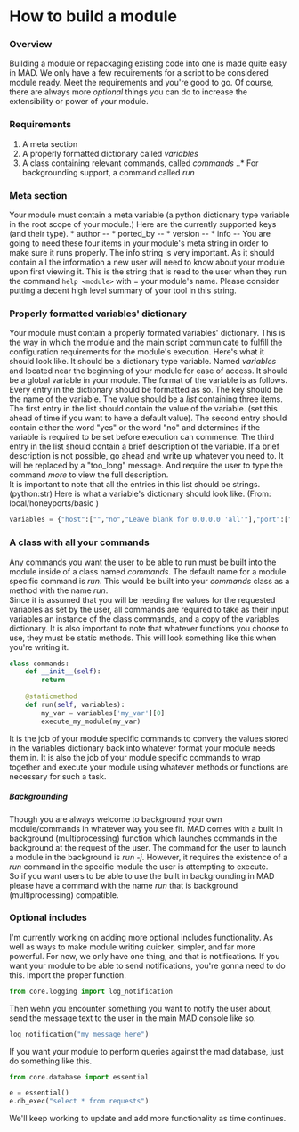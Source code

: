 # How to build a module

### Overview
Building a module or repackaging existing code into one is made quite easy in MAD.  We only have a few requirements for a script to be considered module ready.  Meet the requirements and you're good to go.  Of course, there are always more *optional* things you can do to increase the extensibility or power of your module.

### Requirements
1. A meta section
2. A properly formatted dictionary called *variables*
3. A class containing relevant commands, called *commands*
..* For backgrounding support, a command called *run*

### Meta section
Your module must contain a meta variable \(a python dictionary type variable in the root scope of your module.\)
Here are the currently supported keys \(and their type\).
	* author -- <string>
	* ported_by -- <string>
	* version -- <string>
	* info -- <string>
You are going to need these four items in your module's meta string in order to make sure it runs properly.
The info string is very important.  As it should contain all the information a new user will need to know about your module upon first viewing it.  This is the string that is read to the user when they run the command `help <module>` with <module> = your module's name.
Please consider putting a decent high level summary of your tool in this string.

### Properly formatted variables' dictionary
Your module must contain a properly formated variables' dictionary.  This is the way in which the module and the main script communicate to fulfill the configuration requirements for the module's execution.
Here's what it should look like.  It should be a dictionary type variable.  Named *variables* and located near the beginning of your module for ease of access.  It should be a global variable in your module.  The format of the variable is as follows.
Every entry in the dictionary should be formatted as so.  The key should be the name of the variable.  The value should be a *list* containing three items.  The first entry in the list should contain the value of the variable.  \(set this ahead of time if you want to have a default value\).  The second entry should contain either the word "yes" or the word "no" and determines if the variable is required to be set before execution can commence.  The third entry in the list should contain a brief description of the variable.  If a brief description is not possible, go ahead and write up whatever you need to.  It will be replaced by a "too_long" message.  And require the user to type the command *more <variable>* to view the full description.  
It is important to note that all the entries in this list should be strings. \(python:str\)
Here is what a variable's dictionary should look like. \(From: local/honeyports/basic \)
```python
variables = {"host":["","no","Leave blank for 0.0.0.0 'all'"],"port":["","yes","port to listen on"],"whitelist":["127.0.0.1,8.8.8.8","no","hosts to whitelist (cannot be blocked)"]}

```
### A class with all your commands
Any commands you want the user to be able to run must be built into the module inside of a class named *commands*.
The default name for a module specific command is *run*.  This would be built into your *commands* class as a method with the name *run*.  
Since it is assumed that you will be needing the values for the requested variables as set by the user, all commands are required to take as their input variables an instance of the class commands, and a copy of the variables dictionary.
It is also important to note that whatever functions you choose to use, they must be static methods.
This will look something like this when you're writing it.
```python
class commands:
	def __init__(self):
		return
	
	@staticmethod
	def run(self, variables):
		my_var = variables['my_var'][0]
		execute_my_module(my_var)
```

It is the job of your module specific commands to convery the values stored  in the variables dictionary back into whatever format your module needs them in.  It is also the job of your module specific commands to wrap together and execute your module using whatever methods or functions are necessary for such a task. 

##### Backgrounding
Though you are always welcome to background your own module/commands in whatever way you see fit.  MAD comes with a built in background \(multiprocessing\) function which launches commands in the background at the request of the user.  The command for the user to launch a module in the background is *run -j*.  However, it requires the existence of a *run* command in the specific module the user is attempting to execute.  
So if you want users to be able to use the built in backgrounding in MAD please have a command with the name *run* that is background \(multiprocessing\) compatible.

### Optional includes
I'm currently working on adding more optional includes functionality.  As well as ways to make module writing quicker, simpler, and far more powerful.  For now, we only have one thing, and that is notifications.
If you want your module to be able to send notifications, you're gonna need to do this.
Import the proper function.
```python
from core.logging import log_notification
```
Then wehn you encounter something you want to notify the user about, send the message text to the user in the main MAD console like so.
```python
log_notification("my message here")
```

If you want your module to perform queries against the mad database, just do something like this.
```python
from core.database import essential

e = essential()
e.db_exec("select * from requests")
```

We'll keep working to update and add more functionality as time continues.


